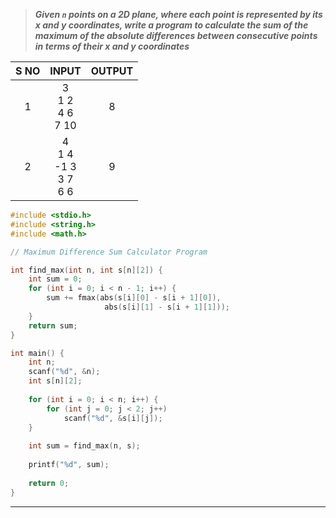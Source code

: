 >***Given `n` points on a 2D plane, where each point is represented by its x and y coordinates, write a program to calculate the sum of the maximum of the absolute differences between consecutive points in terms of their x and y coordinates***

| S NO |             INPUT              | OUTPUT |
| :--: | :----------------------------: | :----: |
|  1   |    3<br>1 2<br>4 6<br>7 10     |   8    |
|  2   | 4<br>1 4<br>-1 3<br>3 7<br>6 6 |   9    |
```c
#include <stdio.h>
#include <string.h>
#include <math.h>

// Maximum Difference Sum Calculator Program

int find_max(int n, int s[n][2]) {
    int sum = 0;
    for (int i = 0; i < n - 1; i++) {
        sum += fmax(abs(s[i][0] - s[i + 1][0]),
			         abs(s[i][1] - s[i + 1][1]));
    }
    return sum;
}

int main() {
    int n;
    scanf("%d", &n);
    int s[n][2];
    
    for (int i = 0; i < n; i++) {
        for (int j = 0; j < 2; j++)
            scanf("%d", &s[i][j]);
    }
    
    int sum = find_max(n, s);
    
    printf("%d", sum);
    
    return 0;
}

```
---